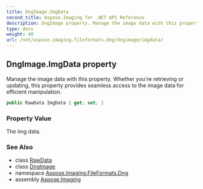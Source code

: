 ```yaml
---
title: DngImage.ImgData
second_title: Aspose.Imaging for .NET API Reference
description: DngImage property. Manage the image data with this property. Whether youre retrieving or updating this property provides seamless access to the image data for efficient manipulation
type: docs
weight: 40
url: /net/aspose.imaging.fileformats.dng/dngimage/imgdata/
---
```

## DngImage.ImgData property

Manage the image data with this property. Whether you're retrieving or updating, this property provides seamless access to the image data for efficient manipulation.

```csharp
public RawData ImgData { get; set; }
```

### Property Value

The img data.

### See Also

* class [RawData](../../../aspose.imaging.fileformats.dng.decoder/rawdata/)
* class [DngImage](../)
* namespace [Aspose.Imaging.FileFormats.Dng](../../dngimage/)
* assembly [Aspose.Imaging](../../../)


